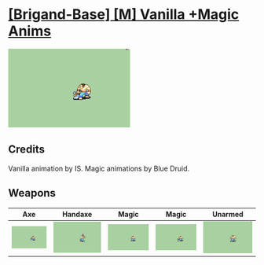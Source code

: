 # [\[Brigand-Base\] \[M\] Vanilla +Magic Anims](../%5BBrigand-Base%5D%20%5BM%5D%20Vanilla%20+Magic%20Anims)

<img src="./3.%20Axe/Axe_000.png" alt="[Brigand-Base] [M] Vanilla +Magic Anims standing" />

## Credits

Vanilla animation by IS.
Magic animations by Blue Druid.

## Weapons


|Axe |Handaxe |Magic |Magic |Unarmed |
|  :---: | :---: | :---: | :---: | :---: |
| <img alt="Axe animation" src="./3.%20Axe/Axe.gif" /> | <img alt="Handaxe animation" src="./4.%20Handaxe/Handaxe.gif" /> | <img alt="Magic animation" src="./6.%20Magic%20(No%20Axe)%20(Blue%20Druid)/Magic.gif" /> | <img alt="Magic animation" src="./6.%20Magic%20(Using%20Axe)%20(Blue%20Druid)/Magic.gif" /> | <img alt="Unarmed animation" src="./8.%20Unarmed/Unarmed.gif" /> |
